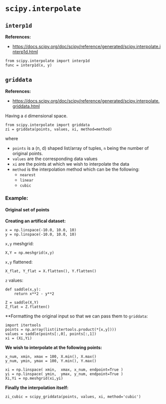 # `scipy.interpolate`

## `interp1d`

**References:**
- https://docs.scipy.org/doc/scipy/reference/generated/scipy.interpolate.interp1d.html

~~~~
from scipy.interpolate import interp1d
func = interp1d(x, y)
~~~~


## `griddata`

**References:**
- https://docs.scipy.org/doc/scipy/reference/generated/scipy.interpolate.griddata.html

Having a `d` dimensional space.

~~~~
from scipy.interpolate import griddata
zi = griddata(points, values, xi, method=method)
~~~~

where
- `points` is a (n, d) shaped list/array of tuples, `n` being the number of original points.
- `values` are the corresponding data values
- `xi` are the points at which we wish to interpolate the data
- `method` is the interpolation method which can be the following:
	- `nearest`
	- `linear`
	- `cubic`


### Example:

#### Original set of points

**Creating an artifical dataset:**

~~~~
x = np.linspace(-10.0, 10.0, 10)
y = np.linspace(-10.0, 10.0, 10)
~~~~

`x,y` meshgrid:

~~~~
X,Y = np.meshgrid(x,y)
~~~~

`x,y` flattened:

~~~~
X_flat, Y_flat = X.flatten(), Y.flatten()
~~~~

`z` values:

~~~~
def saddle(x,y):
    return x**2 - y**2
~~~~

~~~~
Z = saddle(X,Y)
Z_flat = Z.flatten()
~~~~

**Formatting the original input so that we can pass them to `griddata`:

~~~~
import itertools
points = np.array(list(itertools.product(*[x,y])))
values = saddle(points[:,0], points[:,1])
xi = (Xi,Yi)
~~~~

**We wish to interpolate at the following points:**

~~~~
x_num, xmin, xmax = 100, X.min(), X.max()
y_num, ymin, ymax = 100, Y.min(), Y.max()
~~~~

~~~~
xi = np.linspace( xmin,  xmax, x_num, endpoint=True )
yi = np.linspace( ymin,  ymax, y_num, endpoint=True )
Xi,Yi = np.meshgrid(xi,yi)
~~~~

**Finally the interpolation itself:**

~~~~
zi_cubic = scipy_griddata(points, values, xi, method='cubic')
~~~~
